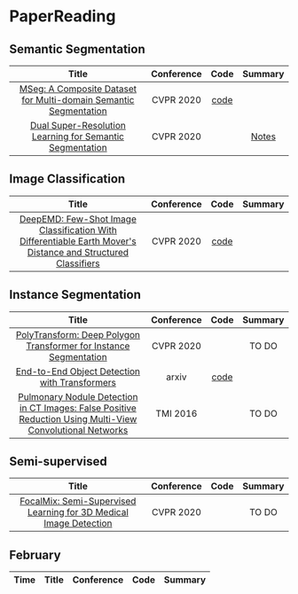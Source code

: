 # PaperReading

## Semantic Segmentation
| **Title** | **Conference** | **Code** | **Summary** |
|:-:|:-:|:-:|:-:|
|[MSeg: A Composite Dataset for Multi-domain Semantic Segmentation](http://openaccess.thecvf.com/content_CVPR_2020/papers/Lambert_MSeg_A_Composite_Dataset_for_Multi-Domain_Semantic_Segmentation_CVPR_2020_paper.pdf)|CVPR 2020|[code](https://github.com/mseg-dataset/mseg-api)|
|[Dual Super-Resolution Learning for Semantic Segmentation](https://openaccess.thecvf.com/content_CVPR_2020/papers/Wang_Dual_Super-Resolution_Learning_for_Semantic_Segmentation_CVPR_2020_paper.pdf)|CVPR 2020||[Notes](https://github.com/pxliang/PaperReading/blob/master/CVPR2020/Dual%20Super-Resolution%20Learning%20for%20Semantic%20Segmentation.txt)|

## Image Classification
| **Title** | **Conference** |**Code** | **Summary** |
|:-:|:-:|:-:|:-:|
|[DeepEMD: Few-Shot Image Classification With Differentiable Earth Mover's Distance and Structured Classifiers](http://openaccess.thecvf.com/content_CVPR_2020/papers/Zhang_DeepEMD_Few-Shot_Image_Classification_With_Differentiable_Earth_Movers_Distance_and_CVPR_2020_paper.pdf)|CVPR 2020|[code](https://github.com/icoz69/DeepEMD)|

## Instance Segmentation
| **Title** | **Conference** |**Code** | **Summary** |
|:-:|:-:|:-:|:-:|
|[PolyTransform: Deep Polygon Transformer for Instance Segmentation](http://openaccess.thecvf.com/content_CVPR_2020/papers/Liang_PolyTransform_Deep_Polygon_Transformer_for_Instance_Segmentation_CVPR_2020_paper.pdf)|CVPR 2020||TO DO|
|[End-to-End Object Detection with Transformers](https://arxiv.org/pdf/2005.12872.pdf)|arxiv|[code](https://github.com/facebookresearch/detr)||
|[Pulmonary Nodule Detection in CT Images: False Positive Reduction Using Multi-View Convolutional Networks](https://ieeexplore.ieee.org/stamp/stamp.jsp?tp=&arnumber=7422783)|TMI 2016||TO DO|

## Semi-supervised
| **Title** | **Conference** |**Code** | **Summary** |
|:-:|:-:|:-:|:-:|
|[FocalMix: Semi-Supervised Learning for 3D Medical Image Detection](https://arxiv.org/pdf/2003.09108.pdf)|CVPR 2020||TO DO|

## February

| **Time** | **Title** | **Conference** |**Code** | **Summary** |
|:-:|:-:|:-:|:-:|:-:|


